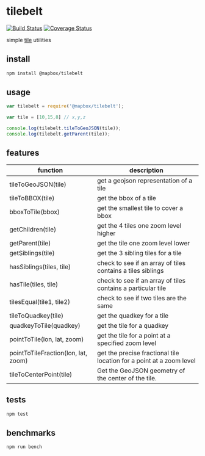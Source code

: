 tilebelt
====
[![Build Status](https://travis-ci.org/mapbox/tilebelt.svg?branch=master)](https://travis-ci.org/mapbox/tilebelt) [![Coverage Status](https://coveralls.io/repos/mapbox/tilebelt/badge.svg?branch=use-tap)](https://coveralls.io/r/mapbox/tilebelt?branch=use-tap)

simple [tile](http://wiki.openstreetmap.org/wiki/Slippy_map_tilenames) utilities

## install

```bash
npm install @mapbox/tilebelt
```

## usage

```js
var tilebelt = require('@mapbox/tilebelt');

var tile = [10,15,8] // x,y,z

console.log(tilebelt.tileToGeoJSON(tile));
console.log(tilebelt.getParent(tile));
```

## features

function | description
---|---
tileToGeoJSON(tile) | get a geojson representation of a tile
tileToBBOX(tile) | get the bbox of a tile
bboxToTile(bbox) | get the smallest tile to cover a bbox
getChildren(tile) | get the 4 tiles one zoom level higher
getParent(tile) | get the tile one zoom level lower
getSiblings(tile) | get the 3 sibling tiles for a tile
hasSiblings(tiles, tile) | check to see if an array of tiles contains a tiles siblings
hasTile(tiles, tile) | check to see if an array of tiles contains a particular tile
tilesEqual(tile1, tile2) | check to see if two tiles are the same
tileToQuadkey(tile) | get the quadkey for a tile
quadkeyToTile(quadkey) | get the tile for a quadkey
pointToTile(lon, lat, zoom) | get the tile for a point at a specified zoom level
pointToTileFraction(lon, lat, zoom) | get the precise fractional tile location for a point at a zoom level
tileToCenterPoint(tile) | Get the GeoJSON geometry of the center of the tile.

## tests

```bash
npm test
```

## benchmarks

```bash
npm run bench
```
